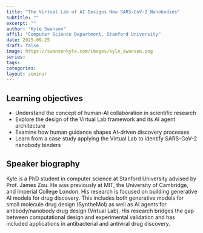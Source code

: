```yaml
---
title: "The Virtual Lab of AI Designs New SARS-CoV-2 Nanobodies"
subtitle: ""
excerpt: ""
author: "Kyle Swanson"
affil: "Computer Science Department, Stanford University"
date: 2025-09-25
draft: false
image: https://swansonkyle.com/images/kyle_swanson.png
series:
tags:
categories:
layout: seminar
---
```


## Learning objectives
* Understand the concept of human-AI collaboration in scientific research
* Explore the design of the Virtual Lab framework and its AI agent architecture
* Examine how human guidance shapes AI-driven discovery processes
* Learn from a case study applying the Virtual Lab to identify SARS-CoV-2 nanobody binders

## Speaker biography
Kyle is a PhD student in computer science at Stanford University advised by Prof. James Zou. He was previously at MIT, the University of Cambridge, and Imperial College London. His research is focused on building generative AI models for drug discovery. This includes both generative models for small molecule drug design (SyntheMol) as well as AI agents for antibody/nanobody drug design (Virtual Lab). His research bridges the gap between computational design and experimental validation and has included applications in antibacterial and antiviral drug discovery.
